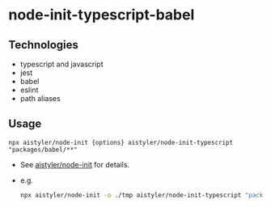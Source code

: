 # node-init-typescript-babel

## Technologies

- typescript and javascript
- jest
- babel
- eslint
- path aliases

## Usage

```npx aistyler/node-init {options} aistyler/node-init-typescript "packages/babel/**"```

- See [aistyler/node-init](https://github.com/aistyler/node-init) for details.
- e.g.

  ```sh
  npx aistyler/node-init -o ./tmp aistyler/node-init-typescript "packages/babel/**"
  ```
